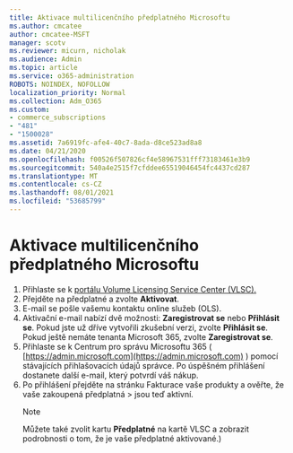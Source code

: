 ```yaml
---
title: Aktivace multilicenčního předplatného Microsoftu
ms.author: cmcatee
author: cmcatee-MSFT
manager: scotv
ms.reviewer: micurn, nicholak
ms.audience: Admin
ms.topic: article
ms.service: o365-administration
ROBOTS: NOINDEX, NOFOLLOW
localization_priority: Normal
ms.collection: Adm_O365
ms.custom:
- commerce_subscriptions
- "481"
- "1500028"
ms.assetid: 7a6919fc-afe4-40c7-8ada-d8ce523ad8a8
ms.date: 04/21/2020
ms.openlocfilehash: f00526f507826cf4e58967531fff73183461e3b9
ms.sourcegitcommit: 540a4e2515f7cfddee65519046454fc4437cd287
ms.translationtype: MT
ms.contentlocale: cs-CZ
ms.lasthandoff: 08/01/2021
ms.locfileid: "53685799"
---
```

# <a name="activating-a-microsoft-volume-license-subscription"></a>Aktivace multilicenčního předplatného Microsoftu

1. Přihlaste se k [portálu Volume Licensing Service Center (VLSC).](https://go.microsoft.com/fwlink/p/?LinkId=329762)
2. Přejděte na předplatné a zvolte **Aktivovat**.
3. E-mail se pošle vašemu kontaktu online služeb (OLS).
4. Aktivační e-mail nabízí dvě možnosti: **Zaregistrovat se** nebo **Přihlásit se**. Pokud jste už dříve vytvořili zkušební verzi, zvolte **Přihlásit se**. Pokud ještě nemáte tenanta Microsoft 365, zvolte **Zaregistrovat se**.
5. Přihlaste se k Centrum pro správu Microsoftu 365 ( [https://admin.microsoft.com](https://admin.microsoft.com) ) pomocí stávajících přihlašovacích údajů správce. Po úspěšném přihlášení dostanete další e-mail, který potvrdí váš nákup.
6. Po přihlášení přejděte na stránku  Fakturace vaše produkty a ověřte, že vaše zakoupená předplatná \> [](https://go.microsoft.com/fwlink/p/?linkid=842054) jsou teď aktivní. 
    > [!NOTE]
    > Můžete také zvolit kartu **Předplatné** na kartě VLSC a zobrazit podrobnosti o tom, že je vaše předplatné aktivované.)

